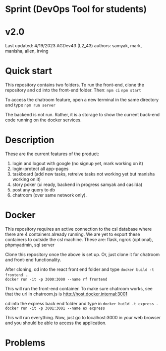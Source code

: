 # Sprint (DevOps Tool for students)

# v2.0
Last updated: 4/19/2023
AGDev43 (L2_43)
authors: samyak, mark, manisha, allen, irving

# Quick start
This repository contains two folders. To run the front-end, clone the repository and cd into the front-end folder.
Then:
`npm ci`
`npm start`

To access the chatroom feature, open a new terminal in the same directory and type
`npm run server`

The backend is not run. Rather, it is a storage to show the current back-end code running on the docker services. 

# Description
These are the current features of the product:
1. login and logout with google (no signup yet, mark working on it)
2. login-protect all app-pages
3. taskboard (add new tasks, retreive tasks not working yet but manisha working on it)
4. story poker (ui ready, backend in progress samyak and casilda)
5. post any query to db
6. chatroom (over same network only).


# Docker 

This repository requires an active connection to the csl database where there are 4 containers already running. We are yet to export these containers to outside the csl machine. These are: flask, ngrok (optional), phpmyadmin, sql server

Clone this repository once the above is set up. Or, just clone it for chatroom and front-end functionality.

After cloning, cd into the react front end folder and type
`docker build -t frontend .`.\
`docker run -it -p 3000:3000 --name rf frontend`

This will run the front-end container. To make sure chatroom works, see that the url in chatroom.js is http://host.docker.internal:3001

cd into the express back end folder and type in
`docker build -t express .`
`docker run -it -p 3001:3001 --name ex express`

This will run everything. Now, just go to localhost:3000 in your web browser and you should be able to access the application.

# Problems
